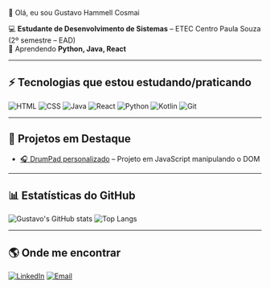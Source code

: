 <div aling="center">
👋 Olá, eu sou Gustavo Hammell Cosmai

💻 **Estudante de Desenvolvimento de Sistemas** – ETEC Centro Paula Souza (2º semestre – EAD)  
🌱 Aprendendo **Python, Java, React** 

---

## ⚡ Tecnologias que estou estudando/praticando
![HTML](https://img.shields.io/badge/HTML5-E34F26?style=for-the-badge&logo=html5&logoColor=white)
![CSS](https://img.shields.io/badge/CSS3-1572B6?style=for-the-badge&logo=css3&logoColor=white)
![Java](https://img.shields.io/badge/Java-007396?style=for-the-badge&logo=java&logoColor=white)
![React](https://img.shields.io/badge/React-20232A?style=for-the-badge&logo=react&logoColor=61DAFB)
![Python](https://img.shields.io/badge/Python-3776AB?style=for-the-badge&logo=python&logoColor=white)
![Kotlin](https://img.shields.io/badge/Kotlin-7F52FF?style=for-the-badge&logo=kotlin&logoColor=white)
![Git](https://img.shields.io/badge/Git-F05032?style=for-the-badge&logo=git&logoColor=white)

---

## 🚀 Projetos em Destaque
- [🎧 DrumPad personalizado](https://gucosmai.github.io/CosPad/) – Projeto em JavaScript manipulando o DOM  

---

## 📊 Estatísticas do GitHub
![Gustavo's GitHub stats](https://github-readme-stats.vercel.app/api?username=GuCosmai&show_icons=true&theme=tokyonight)
![Top Langs](https://github-readme-stats.vercel.app/api/top-langs/?username=GuCosmai&layout=compact&theme=tokyonight)

---

## 🌎 Onde me encontrar
[![LinkedIn](https://img.shields.io/badge/LinkedIn-blue?style=for-the-badge&logo=linkedin)]([https://www.linkedin.com/in/SEU-LINKEDIN](https://www.linkedin.com/in/gustavo-hammell-cosmai-079ab1286/))
[![Email](https://img.shields.io/badge/Email-D14836?style=for-the-badge&logo=gmail&logoColor=white)](mailto:gustavo.cosmai@outlook.com)

</div>
